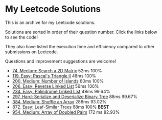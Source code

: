 # My Leetcode Solutions

This is an archive for my Leetcode solutions.

Solutions are sorted in order of their question number. Click the links below to see the code!

They also have listed the execution time and efficiency compared to other submissions on Leetcode.

Questions and improvement suggestions are welcome!

- [74. Medium: Search a 2D Matrix](./solutions/74.js) 52ms 100%
- [119. Easy: Pascal's Triangle II](./solutions/119.js) 48ms 100%
- [200. Medium: Number of Islands](./solutions/200.js) 60ms 100%
- [206. Easy: Reverse Linked List](./solutions/206.js) 56ms 100%
- [234. Easy: Palindrome Linked List](./solutions/234.js) 48ms 99.64%
- [297. Hard: Serialize and Deserialize Binary Tree](./solutions/297.js) 88ms 99.67%
- [384. Medium: Shuffle an Array](./solutions/384.js) 288ms 93.02%
- [872. Easy: Leaf-Similar Trees](./solutions/872.js) 68ms 100% **BEST**
- [954. Medium: Array of Doubled Pairs](./solutions/954.js) 172 ms 82.93%
